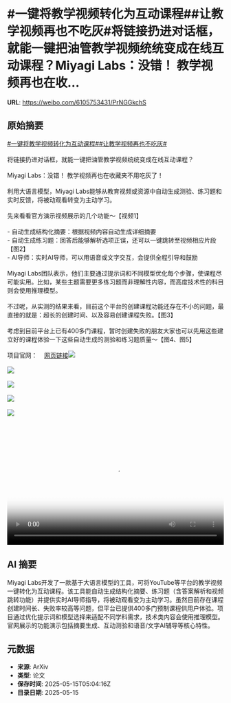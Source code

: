 # #一键将教学视频转化为互动课程##让教学视频再也不吃灰#将链接扔进对话框，就能一键把油管教学视频统统变成在线互动课程？Miyagi Labs：没错！ 教学视频再也在收...

**URL**: https://weibo.com/6105753431/PrNGGkchS

## 原始摘要

<a href="https://m.weibo.cn/search?containerid=231522type%3D1%26t%3D10%26q%3D%23%E4%B8%80%E9%94%AE%E5%B0%86%E6%95%99%E5%AD%A6%E8%A7%86%E9%A2%91%E8%BD%AC%E5%8C%96%E4%B8%BA%E4%BA%92%E5%8A%A8%E8%AF%BE%E7%A8%8B%23&amp;extparam=%23%E4%B8%80%E9%94%AE%E5%B0%86%E6%95%99%E5%AD%A6%E8%A7%86%E9%A2%91%E8%BD%AC%E5%8C%96%E4%B8%BA%E4%BA%92%E5%8A%A8%E8%AF%BE%E7%A8%8B%23" data-hide=""><span class="surl-text">#一键将教学视频转化为互动课程#</span></a><a href="https://m.weibo.cn/search?containerid=231522type%3D1%26t%3D10%26q%3D%23%E8%AE%A9%E6%95%99%E5%AD%A6%E8%A7%86%E9%A2%91%E5%86%8D%E4%B9%9F%E4%B8%8D%E5%90%83%E7%81%B0%23&amp;extparam=%23%E8%AE%A9%E6%95%99%E5%AD%A6%E8%A7%86%E9%A2%91%E5%86%8D%E4%B9%9F%E4%B8%8D%E5%90%83%E7%81%B0%23" data-hide=""><span class="surl-text">#让教学视频再也不吃灰#</span></a><br><br>将链接扔进对话框，就能一键把油管教学视频统统变成在线互动课程？<br><br>Miyagi Labs：没错！ 教学视频再也在收藏夹不用吃灰了！<br><br>利用大语言模型，Miyagi Labs能够从教育视频或资源中自动生成测验、练习题和实时反馈，将被动观看转变为主动学习。<br><br>先来看看官方演示视频展示的几个功能～【视频1】<br><br>- 自动生成结构化摘要：根据视频内容自动生成详细摘要<br>- 自动生成练习题：回答后能够解析选项正误，还可以一键跳转至视频相应片段【图2】<br>- AI导师：实时AI导师，可以用语音或文字交互，会提供全程引导和鼓励<br><br>Miyagi Labs团队表示，他们主要通过提示词和不同模型优化每个步骤，使课程尽可能实用。比如，某些主题需要更多练习题而非理解性内容，而高度技术性的科目则会使用推理模型。<br><br>不过呢，从实测的结果来看，目前这个平台的创建课程功能还存在不小的问题，最直接的就是：超长的创建时间、以及容易创建课程失败。【图3】<br><br>考虑到目前平台上已有400多门课程，暂时创建失败的朋友大家也可以先用这些建立好的课程体验一下这些自动生成的测验和练习题质量～【图4、图5】<br><br>项目官网：<a href="https://weibo.cn/sinaurl?u=https%3A%2F%2Fmiyagilabs.ai%2F" data-hide=""><span class="url-icon"><img style="width: 1rem;height: 1rem" src="https://h5.sinaimg.cn/upload/2015/09/25/3/timeline_card_small_web_default.png" referrerpolicy="no-referrer"></span><span class="surl-text">网页链接</span></a><img style="" src="https://tvax2.sinaimg.cn/large/006Fd7o3ly1i1f5pc1bmwj30zk0k0q4g.jpg" referrerpolicy="no-referrer"><br><br><img style="" src="https://tvax4.sinaimg.cn/large/006Fd7o3gy1i1f5ol1u28j30x90zknfo.jpg" referrerpolicy="no-referrer"><br><br><img style="" src="https://tvax2.sinaimg.cn/large/006Fd7o3gy1i1f5olt6b8j30zk0cydjr.jpg" referrerpolicy="no-referrer"><br><br><img style="" src="https://tvax3.sinaimg.cn/large/006Fd7o3gy1i1f5oop2txj30zk0y816z.jpg" referrerpolicy="no-referrer"><br><br><img style="" src="https://tvax4.sinaimg.cn/large/006Fd7o3gy1i1f5op8yf9j30y00zkamj.jpg" referrerpolicy="no-referrer"><br><br><br clear="both"><div style="clear: both"></div><video controls="controls" poster="https://tvax2.sinaimg.cn/orj480/006Fd7o3ly1i1f5pc3s4oj30zk0k0q4g.jpg" style="width: 100%"><source src="https://f.video.weibocdn.com/o0/cVnwUhyblx08oeWk6V6U01041200eun00E010.mp4?label=mp4_720p&amp;template=1280x720.25.0&amp;ori=0&amp;ps=1CwnkDw1GXwCQx&amp;Expires=1747288892&amp;ssig=%2FOEJBkcBWD&amp;KID=unistore,video"><source src="https://f.video.weibocdn.com/o0/C6lxvJgplx08oeWjK1MQ0104120079Bo0E010.mp4?label=mp4_hd&amp;template=852x480.25.0&amp;ori=0&amp;ps=1CwnkDw1GXwCQx&amp;Expires=1747288892&amp;ssig=l8l1HSUgzg&amp;KID=unistore,video"><source src="https://f.video.weibocdn.com/o0/QF9Xfzuclx08oeWjCZK8010412004siI0E010.mp4?label=mp4_ld&amp;template=640x360.25.0&amp;ori=0&amp;ps=1CwnkDw1GXwCQx&amp;Expires=1747288892&amp;ssig=Ar8CXr4CCz&amp;KID=unistore,video"><p>视频无法显示，请前往<a href="https://video.weibo.com/show?fid=1034%3A5166258266505281" target="_blank" rel="noopener noreferrer">微博视频</a>观看。</p></video>

## AI 摘要

Miyagi Labs开发了一款基于大语言模型的工具，可将YouTube等平台的教学视频一键转化为互动课程。该工具能自动生成结构化摘要、练习题（含答案解析和视频跳转功能）并提供实时AI导师指导，将被动观看变为主动学习。虽然目前存在课程创建时间长、失败率较高等问题，但平台已提供400多门预制课程供用户体验。项目通过优化提示词和模型选择来适配不同学科需求，技术类内容会使用推理模型。官网展示的功能演示包括摘要生成、互动测验和语音/文字AI辅导等核心特性。

## 元数据

- **来源**: ArXiv
- **类型**: 论文
- **保存时间**: 2025-05-15T05:04:16Z
- **目录日期**: 2025-05-15

